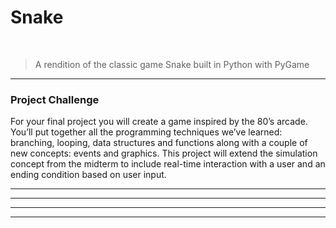 # Snake

<!-- PROJECT LOGO -->
<br />
<p align="center">

  <!-- <img src="https://hardcore-golick-0f0d78.netlify.com/connect_4.jpeg" alt="Logo" width="200" height="200"> -->
</p>

> A rendition of the classic game Snake built in Python with PyGame
> 
---

### Project Challenge

For your final project you will create a game inspired by the 80’s arcade. You’ll put together all the programming 
techniques we’ve learned: branching, looping, data structures and functions along with a couple of new concepts: 
events and graphics. This project will extend the simulation concept from the midterm to include real-time interaction 
with a user and an ending condition based on user input.

---

---

<!-- ## Final Output

<!-- ![ttystudio GIF](https://hardcore-golick-0f0d78.netlify.com/connect_4.gif) -->

---

<!-- ### Final Thoughts

For best experience, run in another console or IDE, that is not PyCharm.
PyCharm has a bug on text-rendering which prints the formatting of my game_board incorrectly. 

 <img src="https://hardcore-golick-0f0d78.netlify.com/pycharm.png"> -->


---

<!-- ## Modules Used
### Inbuilt Modules 
- <a href="https://docs.python.org/3/library/random.html" target="_blank">Random </a>
### Style Modules 
- <a href="http://www.figlet.org/" target="_blank">ASCII ART </a>
- <a href="https://www.webfx.com/tools/emoji-cheat-sheet/" target="_blank">Emoji's</a>

---

## Other References

- <a href="https://www.devdungeon.com/content/create-ascii-art-text-banners-python" target="_blank">ASCII Banners in Python</a>
- <a href="https://www.geeksforgeeks.org/python-program-to-print-emojis/" target="_blank">Printing Emojis in Python </a> -->
<!-- - https://www.youtube.com/watch?v=N5vscPTWKOk -->

